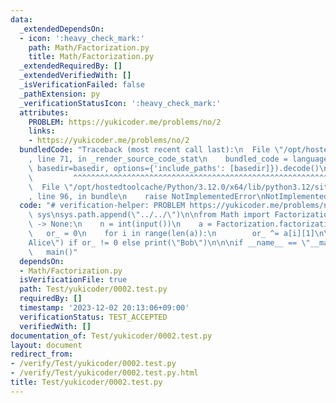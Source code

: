 ```yaml
---
data:
  _extendedDependsOn:
  - icon: ':heavy_check_mark:'
    path: Math/Factorization.py
    title: Math/Factorization.py
  _extendedRequiredBy: []
  _extendedVerifiedWith: []
  _isVerificationFailed: false
  _pathExtension: py
  _verificationStatusIcon: ':heavy_check_mark:'
  attributes:
    PROBLEM: https://yukicoder.me/problems/no/2
    links:
    - https://yukicoder.me/problems/no/2
  bundledCode: "Traceback (most recent call last):\n  File \"/opt/hostedtoolcache/Python/3.12.0/x64/lib/python3.12/site-packages/onlinejudge_verify/documentation/build.py\"\
    , line 71, in _render_source_code_stat\n    bundled_code = language.bundle(stat.path,\
    \ basedir=basedir, options={'include_paths': [basedir]}).decode()\n          \
    \         ^^^^^^^^^^^^^^^^^^^^^^^^^^^^^^^^^^^^^^^^^^^^^^^^^^^^^^^^^^^^^^^^^^^^^^^^^^^^^^^^^\n\
    \  File \"/opt/hostedtoolcache/Python/3.12.0/x64/lib/python3.12/site-packages/onlinejudge_verify/languages/python.py\"\
    , line 96, in bundle\n    raise NotImplementedError\nNotImplementedError\n"
  code: "# verification-helper: PROBLEM https://yukicoder.me/problems/no/2\n\nimport\
    \ sys\nsys.path.append(\"../../\")\n\nfrom Math import Factorization\n\ndef main()\
    \ -> None:\n    n = int(input())\n    a = Factorization.factorization(n)\n\n \
    \   or_ = 0\n    for i in range(len(a)):\n        or_ ^= a[i][1]\n\n    print(\"\
    Alice\") if or_ != 0 else print(\"Bob\")\n\n\nif __name__ == \"__main__\":\n \
    \   main()"
  dependsOn:
  - Math/Factorization.py
  isVerificationFile: true
  path: Test/yukicoder/0002.test.py
  requiredBy: []
  timestamp: '2023-12-02 20:13:06+09:00'
  verificationStatus: TEST_ACCEPTED
  verifiedWith: []
documentation_of: Test/yukicoder/0002.test.py
layout: document
redirect_from:
- /verify/Test/yukicoder/0002.test.py
- /verify/Test/yukicoder/0002.test.py.html
title: Test/yukicoder/0002.test.py
---
```

